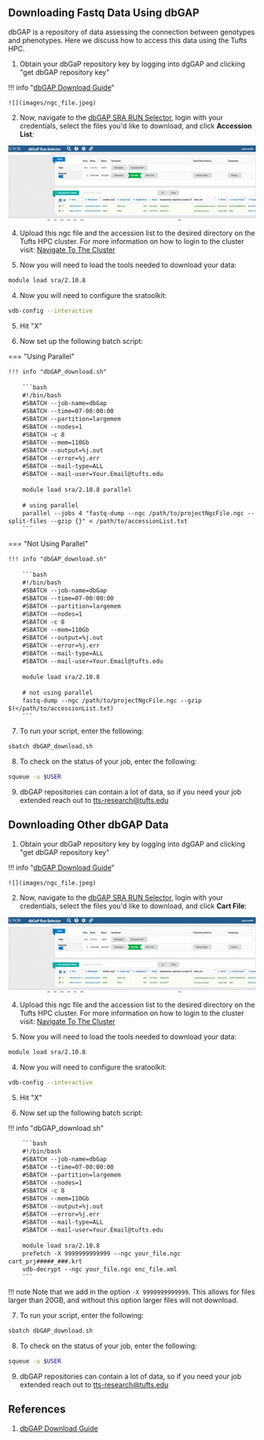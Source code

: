## Downloading Fastq Data Using dbGAP

dbGAP is a repository of data assessing the connection between genotypes and phenotypes. Here we discuss how to access this data using the Tufts HPC.

1. Obtain your dbGaP repository key by logging into dgGAP and clicking "get dbGAP repository key"

!!! info "[dbGAP Download Guide](https://www.ncbi.nlm.nih.gov/sra/docs/sra-dbgap-download/)"

    ![](images/ngc_file.jpeg)

2. Now, navigate to the [dbGAP SRA RUN Selector](https://www.ncbi.nlm.nih.gov/Traces/study/), login with your credentials, select the files you'd like to download, and click **Accession List**:

![](images/accList.png)

4. Upload this ngc file and the accession list to the desired directory on the Tufts HPC cluster. For more information on how to login to the cluster visit: [Navigate To The Cluster](../hpc-user-guide/navigate-to-cluster.md)

3. Now you will need to load the tools needed to download your data:

```bash
module load sra/2.10.8
```

4. Now you will need to configure the sratoolkit:

```bash
vdb-config --interactive
```
5. Hit "X"

6. Now set up the following batch script:

=== "Using Parallel"

    !!! info "dbGAP_download.sh"

        ```bash
        #!/bin/bash
        #SBATCH --job-name=dbGap
        #SBATCH --time=07-00:00:00
        #SBATCH --partition=largemem
        #SBATCH --nodes=1
        #SBATCH -c 8
        #SBATCH --mem=110Gb
        #SBATCH --output=%j.out
        #SBATCH --error=%j.err
        #SBATCH --mail-type=ALL
        #SBATCH --mail-user=Your.Email@tufts.edu
        
        module load sra/2.10.8 parallel
    
        # using parallel
        parallel --jobs 4 "fastq-dump --ngc /path/to/projectNgcFile.ngc --split-files --gzip {}" < /path/to/accessionList.txt
        ```

=== "Not Using Parallel"

    !!! info "dbGAP_download.sh"

        ```bash
        #!/bin/bash
        #SBATCH --job-name=dbGap
        #SBATCH --time=07-00:00:00
        #SBATCH --partition=largemem
        #SBATCH --nodes=1
        #SBATCH -c 8
        #SBATCH --mem=110Gb
        #SBATCH --output=%j.out
        #SBATCH --error=%j.err
        #SBATCH --mail-type=ALL
        #SBATCH --mail-user=Your.Email@tufts.edu
    
        module load sra/2.10.8 
        
        # not using parallel
        fastq-dump --ngc /path/to/projectNgcFile.ngc --gzip $(</path/to/accessionList.txt)
        ```
    
7. To run your script, enter the following:

```bash
sbatch dbGAP_download.sh
```

8. To check on the status of your job, enter the following:

```bash
squeue -u $USER
```

9. dbGAP repositories can contain a lot of data, so if you need your job extended reach out to [tts-research@tufts.edu](tts-research@tufts.edu)

## Downloading Other dbGAP Data

1. Obtain your dbGaP repository key by logging into dgGAP and clicking "get dbGAP repository key"

!!! info "[dbGAP Download Guide](https://www.ncbi.nlm.nih.gov/sra/docs/sra-dbgap-download/)"

    ![](images/ngc_file.jpeg)

2. Now, navigate to the [dbGAP SRA RUN Selector](https://www.ncbi.nlm.nih.gov/Traces/study/), login with your credentials, select the files you'd like to download, and click **Cart File**:

![](images/accList.png)

4. Upload this ngc file and the accession list to the desired directory on the Tufts HPC cluster. For more information on how to login to the cluster visit: [Navigate To The Cluster](../hpc-user-guide/navigate-to-cluster.md)

3. Now you will need to load the tools needed to download your data:

```bash
module load sra/2.10.8
```

4. Now you will need to configure the sratoolkit:

```bash
vdb-config --interactive
```
5. Hit "X"

6. Now set up the following batch script:

!!! info "dbGAP_download.sh"

        ```bash
        #!/bin/bash
        #SBATCH --job-name=dbGap
        #SBATCH --time=07-00:00:00
        #SBATCH --partition=largemem
        #SBATCH --nodes=1
        #SBATCH -c 8
        #SBATCH --mem=110Gb
        #SBATCH --output=%j.out
        #SBATCH --error=%j.err
        #SBATCH --mail-type=ALL
        #SBATCH --mail-user=Your.Email@tufts.edu
        
        module load sra/2.10.8
        prefetch -X 9999999999999 --ngc your_file.ngc cart_prj#####_###.krt
        vdb-decrypt --ngc your_file.ngc enc_file.xml
        ```

!!! note
    Note that we add in the option `-X 9999999999999`. This allows for files larger than 20GB, and without this option larger files will not download.

7. To run your script, enter the following:

```bash
sbatch dbGAP_download.sh
```

8. To check on the status of your job, enter the following:

```bash
squeue -u $USER
```

9. dbGAP repositories can contain a lot of data, so if you need your job extended reach out to [tts-research@tufts.edu](tts-research@tufts.edu)
## References

1. [dbGAP Download Guide](https://www.ncbi.nlm.nih.gov/sra/docs/sra-dbgap-download/)
